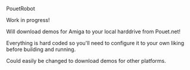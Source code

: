 
PouetRobot

Work in progress!

Will download demos for Amiga to your local harddrive from Pouet.net!

Everything is hard coded so you'll need to configure it to your own liking before building and running.

Could easily be changed to download demos for other platforms.

